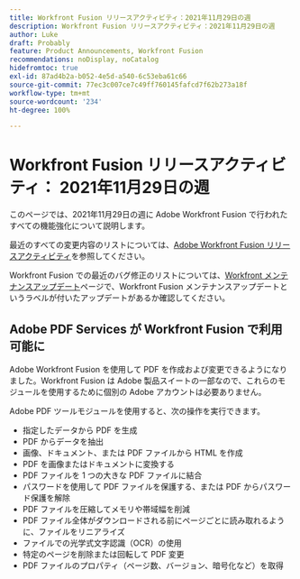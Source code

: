 ```yaml
---
title: Workfront Fusion リリースアクティビティ：2021年11月29日の週
description: Workfront Fusion リリースアクティビティ：2021年11月29日の週
author: Luke
draft: Probably
feature: Product Announcements, Workfront Fusion
recommendations: noDisplay, noCatalog
hidefromtoc: true
exl-id: 87ad4b2a-b052-4e5d-a540-6c53eba61c66
source-git-commit: 77ec3c007ce7c49ff760145fafcd7f62b273a18f
workflow-type: tm+mt
source-wordcount: '234'
ht-degree: 100%

---
```


# Workfront Fusion リリースアクティビティ： 2021年11月29日の週

このページでは、2021年11月29日の週に Adobe Workfront Fusion で行われたすべての機能強化について説明します。

最近のすべての変更内容のリストについては、[Adobe Workfront Fusion リリースアクティビティ](/help/workfront-fusion/fusion-product-releases/fusion-release-activity.md)を参照してください。

Workfront Fusion での最近のバグ修正のリストについては、[Workfront メンテナンスアップデート](https://experienceleague.adobe.com/docs/workfront-known-issues/releases/current-updates.html?lang=ja)ページで、Workfront Fusion メンテナンスアップデートというラベルが付いたアップデートがあるか確認してください。

## Adobe PDF Services が Workfront Fusion で利用可能に

Adobe Workfront Fusion を使用して PDF を作成および変更できるようになりました。Workfront Fusion は Adobe 製品スイートの一部なので、これらのモジュールを使用するために個別の Adobe アカウントは必要ありません。

Adobe PDF ツールモジュールを使用すると、次の操作を実行できます。

* 指定したデータから PDF を生成
* PDF からデータを抽出
* 画像、ドキュメント、または PDF ファイルから HTML を作成
* PDF を画像またはドキュメントに変換する
* PDF ファイルを 1 つの大きな PDF ファイルに結合
* パスワードを使用して PDF ファイルを保護する、または PDF からパスワード保護を解除
* PDF ファイルを圧縮してメモリや帯域幅を削減
* PDF ファイル全体がダウンロードされる前にページごとに読み取れるように、ファイルをリニアライズ
* ファイルでの光学式文字認識（OCR）の使用
* 特定のページを削除または回転して PDF 変更
* PDF ファイルのプロパティ（ページ数、バージョン、暗号化など）を取得
